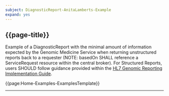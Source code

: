 ```yaml
---
subject: DiagnosticReport-AnitaLamberts-Example
expand: yes
---
```




## {{page-title}}

Example of a DiagnosticReport with the minimal amount of information expected by the Genomic Medicine Service when returning unstructured reports back to a requester (NOTE: basedOn SHALL reference a ServiceRequest resource within the central broker). For Structured Reports, users SHOULD follow guidance provided within the [HL7 Genomic Reporting Implementation Guide](http://hl7.org/fhir/uv/genomics-reporting/index.html).


{{page:Home-Examples-ExamplesTemplate}}



---
